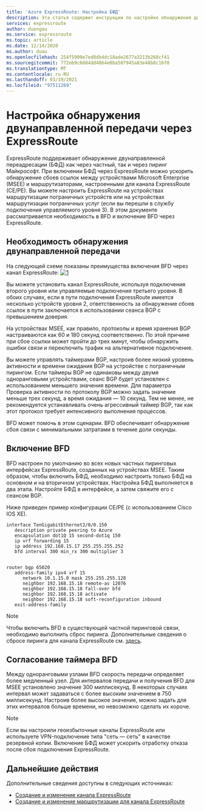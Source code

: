 ```yaml
---
title: 'Azure ExpressRoute: Настройка БФД'
description: Эта статья содержит инструкции по настройке обнаружения двунаправленной передачи (BFD) через частный пиринг по каналу ExpressRoute.
services: expressroute
author: duongau
ms.service: expressroute
ms.topic: article
ms.date: 12/14/2020
ms.author: duau
ms.openlocfilehash: 254f5909e7ed8db4dc18ade2677a3213b268cf41
ms.sourcegitcommit: 772eb9c6684dd4864e0ba507945a83e48b8c16f0
ms.translationtype: MT
ms.contentlocale: ru-RU
ms.lasthandoff: 03/19/2021
ms.locfileid: "97511269"
---
```

# <a name="configure-bfd-over-expressroute"></a>Настройка обнаружения двунаправленной передачи через ExpressRoute

ExpressRoute поддерживает обнаружение двунаправленной переадресации (БФД) как через частный, так и через пиринг Майкрософт. При включении БФД через ExpressRoute можно ускорить обнаружение сбоев ссылок между устройствами Microsoft Enterprise (MSEE) и маршрутизаторами, настроенными для канала ExpressRoute (CE/PE). Вы можете настроить ExpressRoute на устройствах маршрутизации пограничных устройств или на устройствах маршрутизации пограничных услуг (если вы перешли в службу подключения управляемого уровня 3). В этом документе рассматривается необходимость в BFD и включение BFD через ExpressRoute.

## <a name="need-for-bfd"></a>Необходимость обнаружения двунаправленной передачи

На следующей схеме показаны преимущества включения BFD через канал ExpressRoute: [![1]][1]

Вы можете установить канал ExpressRoute, используя подключения второго уровня или управляемые подключения третьего уровня. В обоих случаях, если в пути подключения ExpressRoute имеется несколько устройств уровня 2, ответственность за обнаружение сбоев ссылок в пути заключается в использовании сеанса BGP с превышением доверия.

На устройствах MSEE, как правило, протоколы и время хранения BGP настраиваются как 60 и 180 секунд соответственно. По этой причине при сбое ссылки может пройти до трех минут, чтобы обнаружить ошибки связи и переключить трафик на альтернативное подключение.

Вы можете управлять таймерами BGP, настроив более низкий уровень активности и времени ожидания BGP на устройстве с пограничным пирингом. Если таймеры BGP не одинаковы между двумя одноранговыми устройствами, сеанс BGP будет установлен с использованием меньшего значения времени. Для параметра Проверка активности по протоколу BGP можно задать значение меньше трех секунд, а время ожидания — 10 секунд. Тем не менее, не рекомендуется устанавливать очень агрессивный таймер BGP, так как этот протокол требует интенсивного выполнения процессов.

BFD может помочь в этом сценарии. BFD обеспечивает обнаружение сбоя связи с минимальными затратами в течение доли секунды. 


## <a name="enabling-bfd"></a>Включение BFD

BFD настроен по умолчанию во всех новых частных пиринговых интерфейсах ExpressRoute, созданных на устройствах MSEE. Таким образом, чтобы включить БФД, необходимо настроить только БФД на основном и на вторичном устройствах. Настройка БФД выполняется в два этапа. Настройте БФД в интерфейсе, а затем свяжите его с сеансом BGP.

Ниже приведен пример конфигурации CE/PE (с использованием Cisco IOS XE). 

```console
interface TenGigabitEthernet2/0/0.150
   description private peering to Azure
   encapsulation dot1Q 15 second-dot1q 150
   ip vrf forwarding 15
   ip address 192.168.15.17 255.255.255.252
   bfd interval 300 min_rx 300 multiplier 3


router bgp 65020
   address-family ipv4 vrf 15
      network 10.1.15.0 mask 255.255.255.128
      neighbor 192.168.15.18 remote-as 12076
      neighbor 192.168.15.18 fall-over bfd
      neighbor 192.168.15.18 activate
      neighbor 192.168.15.18 soft-reconfiguration inbound
   exit-address-family
```

>[!NOTE]
>Чтобы включить BFD в существующей частной пиринговой связи, необходимо выполнить сброс пиринга. Дополнительные сведения о сбросе пиринга для канала ExpressRoute см. [здесь][ResetPeering].
>

## <a name="bfd-timer-negotiation"></a>Согласование таймера BFD

Между одноранговыми узлами BFD скорость передачи определяет более медленный узел. Для интервалов передачи и получения BFD для MSEE установлено значение 300 миллисекунд. В некоторых случаях интервал может задаваться с более высоким значением в 750 миллисекунд. Настроив более высокое значение, можно задать для этих интервалов больше времени, но невозможно сделать их короче.

>[!NOTE]
>Если вы настроили геоизбыточные каналы ExpressRoute или используете VPN-подключение типа "сеть — сеть" в качестве резервной копии. Включение БФД может ускорить отработку отказа после сбоя подключения ExpressRoute. 
>

## <a name="next-steps"></a>Дальнейшие действия

Дополнительные сведения доступны в следующих источниках:

- [Создание и изменение канала ExpressRoute][CreateCircuit]
- [Создание и изменение маршрутизации для канала ExpressRoute][CreatePeering]

<!--Image References-->
[1]: ./media/expressroute-bfd/BFD_Need.png "BFD ускоряет время обнаружения сбоя связи"

<!--Link References-->
[CreateCircuit]: ./expressroute-howto-circuit-portal-resource-manager.md
[CreatePeering]: ./expressroute-howto-routing-portal-resource-manager.md
[ResetPeering]: ./expressroute-howto-reset-peering.md